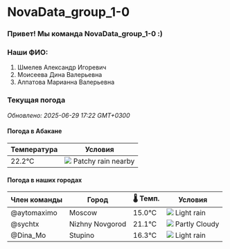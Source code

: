 # NovaData_group_1-0
### Привет! Мы команда NovaData_group_1-0 :)

### Наши ФИО:
1. Шмелев Александр Игоревич
2. Моисеева Дина Валерьевна
3. Алпатова Марианна Валерьевна

### Текущая погода
<!-- WEATHER:START -->
_Обновлено: 2025-06-29 17:22 GMT+0300_

#### Погода в Абакане

| Температура | Условия |
|-------------|----------|
| 22.2°C     | ![](https://cdn.weatherapi.com/weather/64x64/day/176.png) Patchy rain nearby |

#### Погода в наших городах

| Член команды  | Город               | 🌡️ Темп.  | Условия          |
|---------------|---------------------|-----------|--------------------|
| @aytomaximo    | Moscow              |   15.0°C | ![](https://cdn.weatherapi.com/weather/64x64/day/296.png) Light rain   |
| @sychtx        | Nizhny Novgorod     |   21.1°C | ![](https://cdn.weatherapi.com/weather/64x64/day/116.png) Partly Cloudy |
| @Dina_Mo       | Stupino             |   16.3°C | ![](https://cdn.weatherapi.com/weather/64x64/day/296.png) Light rain   |

<!-- WEATHER:END -->
